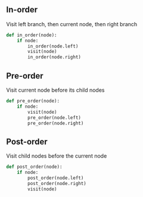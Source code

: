 ## In-order

Visit left branch, then current node, then right branch
```python
def in_order(node):
    if node:
        in_order(node.left)
        visit(node)
        in_order(node.right)
```

## Pre-order

Visit current node before its child nodes
```python
def pre_order(node):
    if node:
        visit(node)
        pre_order(node.left)
        pre_order(node.right)
```

## Post-order

Visit child nodes before the current node
```python
def post_order(node):
    if node:
        post_order(node.left)
        post_order(node.right)
        visit(node)
```